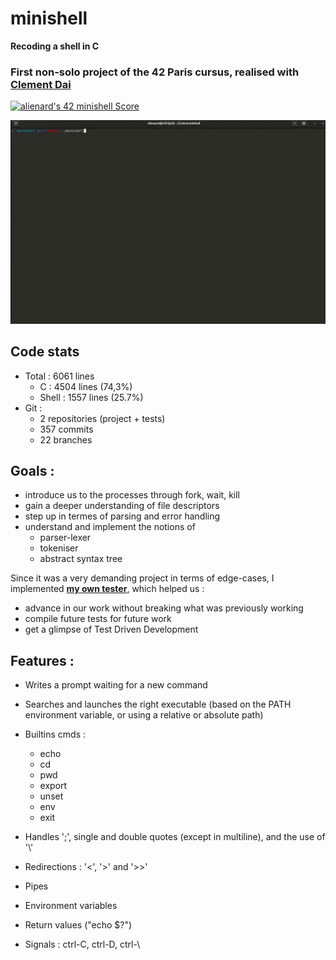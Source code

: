 # minishell

**Recoding a shell in C**    

### First non-solo project of the 42 Paris cursus, realised with [Clement Dai](https://github.com/DaiClement)

<a href="https://github.com/JaeSeoKim/badge42"><img src="https://badge42.vercel.app/api/v2/cl4cq9w7c004409k3asnbj82v/project/1890417" alt="alienard's 42 minishell Score" /></a>

<p align="left">
	<img src="./assets/demo_minishell.gif" >
</p>

## Code stats
- Total : 6061 lines
	- C : 4504 lines (74,3%)
	- Shell : 1557 lines (25.7%)
- Git :
	- 2 repositories (project + tests)
	- 357 commits
	- 22 branches


## Goals :

- introduce us to the processes through fork, wait, kill
- gain a deeper understanding of file descriptors
- step up in termes of parsing and error handling
- understand and implement the notions of
	- parser-lexer
	- tokeniser
	- abstract syntax tree 

Since it was a very demanding project in terms of edge-cases, I implemented **[my own tester](https://github.com/lienardale/alientest_minishell)**, which helped us :
- advance in our work without breaking what was previously working
- compile future tests for future work
- get a glimpse of Test Driven Development

## Features : 

- Writes a prompt waiting for a new command
- Searches and launches the right executable (based on the PATH environment variable, or using a relative or absolute path)
- Builtins cmds :
	- echo
	- cd
	- pwd
	- export
	- unset
	- env
	- exit

- Handles ';', single and double quotes (except in multiline), and the use of '\\'
- Redirections : '<', '>' and '>>'
- Pipes
- Environment variables
- Return values ("echo $?")
- Signals : ctrl-C, ctrl-D, ctrl-\
